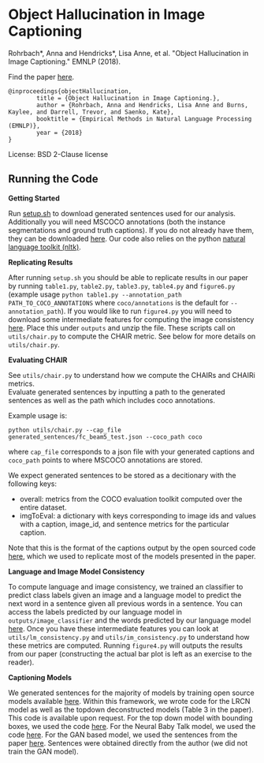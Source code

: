 # Object Hallucination in Image Captioning

Rohrbach*, Anna and Hendricks*, Lisa Anne, et al. "Object Hallucination in Image Captioning." EMNLP (2018).

Find the paper [here](https://arxiv.org/pdf/1809.02156.pdf).
```
@inproceedings{objectHallucination, 
        title = {Object Hallucination in Image Captioning.}, 
        author = {Rohrbach, Anna and Hendricks, Lisa Anne and Burns, Kaylee, and Darrell, Trevor, and Saenko, Kate}, 
        booktitle = {Empirical Methods in Natural Language Processing (EMNLP)}, 
        year = {2018} 
}
```

License: BSD 2-Clause license

## Running the Code

**Getting Started**

Run [setup.sh](setup.sh) to download generated sentences used for our analysis.
Additionally you will need MSCOCO annotations (both the instance segmentations and ground truth captions).
If you do not already have them, they can be downloaded [here](http://images.cocodataset.org/annotations/annotations_trainval2014.zip).
Our code also relies on the python [natural language toolkit (nltk)](https://www.nltk.org/).

**Replicating Results**

After running ```setup.sh``` you should be able to replicate results in our paper by running ```table1.py```, ```table2.py```, ```table3.py```, ```table4.py``` and ```figure6.py``` (example usage ```python table1.py --annotation_path PATH_TO_COCO_ANNOTATIONS``` where ```coco/annotations``` is the default for ```--annotation_path```).
If you would like to run ```figure4.py``` you will need to download some intermediate features for computing the image consistency [here](https://drive.google.com/drive/u/1/folders/1dnci1Kv6ez-hsFOqZt_gwiAv2FTAjDP4).
Place this under ```outputs``` and unzip the file.
These scripts call on ```utils/chair.py``` to compute the CHAIR metric.  See below for more details on ```utils/chair.py```.

**Evaluating CHAIR**

See ```utils/chair.py``` to understand how we compute the CHAIRs and CHAIRi metrics.  
Evaluate generated sentences by inputting a path to the generated sentences as well as the path which includes coco annotations.

Example usage is:

```python utils/chair.py --cap_file generated_sentences/fc_beam5_test.json --coco_path coco```

where ```cap_file``` corresponds to a json file with your generated captions and ```coco_path``` points to where MSCOCO annotations are stored.

We expect generated sentences to be stored as a decitionary with the following keys:

* overall:  metrics from the COCO evaluation toolkit computed over the entire dataset.
* imgToEval: a dictionary with keys corresponding to image ids and values with a caption, image_id, and sentence metrics for the particular caption.

Note that this is the format of the captions output by the open sourced code [here](https://github.com/ruotianluo/self-critical.pytorch), 
which we used to replicate most of the models presented in the paper.

**Language and Image Model Consistency**

To compute language and image consistency, we trained an classifier to predict class labels given an image and a language model to predict the next word in a sentence given all previous words in a sentence.
You can access the labels predicted by our language model in ```outputs/image_classifier``` and the words predicted by our language model [here](https://drive.google.com/drive/u/1/folders/1dnci1Kv6ez-hsFOqZt_gwiAv2FTAjDP4).
Once you have these intermediate features you can look at ```utils/lm_consistency.py``` and ```utils/im_consistency.py``` to understand how these metrics are computed.
Running ```figure4.py``` will outputs the results from our paper (constructing the actual bar plot is left as an exercise to the reader).

**Captioning Models**

We generated sentences for the majority of models by training open source models available [here](https://github.com/ruotianluo/self-critical.pytorch).
Within this framework, we wrote code for the LRCN model as well as the topdown deconstructed models (Table 3 in the paper).
This code is available upon request.
For the top down model with bounding boxes, we used the code [here](https://github.com/peteanderson80/Up-Down-Captioner).
For the Neural Baby Talk model, we used the code [here](https://github.com/jiasenlu/NeuralBabyTalk).
For the GAN based model, we used the sentences from the paper [here](https://arxiv.org/abs/1703.10476).  Sentences were obtained directly from the author (we did not train the GAN model).
